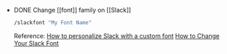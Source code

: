 - DONE Change [[font]] family on [[Slack]]
  ```bash
  /slackfont "My Font Name"
  ```
  Reference: [How to personalize Slack with a custom font](https://9to5mac.com/2020/09/11/how-to-change-slack-fonts/)
  [How to Change Your Slack Font](https://lifehacker.com/how-to-change-your-slack-font-1845027872)
